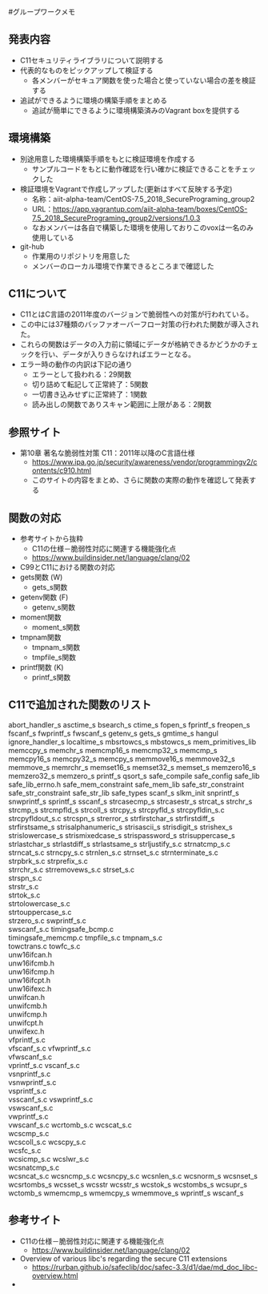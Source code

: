 #グループワークメモ
## 発表内容
- C11セキュリティライブラリについて説明する
- 代表的なものをピックアップして検証する
  - 各メンバーがセキュア関数を使った場合と使っていない場合の差を検証する
- 追試ができるように環境の構築手順をまとめる
  - 追試が簡単にできるように環境構築済みのVagrant boxを提供する

## 環境構築
- 別途用意した環境構築手順をもとに検証環境を作成する
  - サンプルコードをもとに動作確認を行い確かに検証できることをチェックした
- 検証環境をVagrantで作成しアップした(更新はすべて反映する予定)
  - 名称：aiit-alpha-team/CentOS-7.5_2018_SecurePrograming_group2 
  - URL：https://app.vagrantup.com/aiit-alpha-team/boxes/CentOS-7.5_2018_SecurePrograming_group2/versions/1.0.3 
  - なおメンバーは各自で構築した環境を使用しておりこのvoxは一名のみ使用している
- git-hub
  - 作業用のリポジトリを用意した
  - メンバーのローカル環境で作業できるところまで確認した

## C11について
- C11とはC言語の2011年度のバージョンで脆弱性への対策が行われている。
- この中には37種類のバッファオーバーフロー対策の行われた関数が導入された。
- これらの関数はデータの入力前に領域にデータが格納できるかどうかのチェックを行い、データが入りきらなければエラーとなる。
- エラー時の動作の内訳は下記の通り
    - エラーとして扱われる：29関数
    - 切り詰めて転記して正常終了：5関数
    - 一切書き込みせずに正常終了：1関数
    - 読み出しの関数でありスキャン範囲に上限がある：2関数

## 参照サイト
- 第10章 著名な脆弱性対策 C11：2011年以降のC言語仕様
  - https://www.ipa.go.jp/security/awareness/vendor/programmingv2/contents/c910.html
  - このサイトの内容をまとめ、さらに関数の実際の動作を確認して発表する

## 関数の対応
- 参考サイトから抜粋
    - C11の仕様－脆弱性対応に関連する機能強化点
    - https://www.buildinsider.net/language/clang/02
- C99とC11における関数の対応
- gets関数 (W)
    - gets_s関数
- getenv関数 (F)
    - getenv_s関数
- moment関数
    - moment_s関数
- tmpnam関数
    - tmpnam_s関数
    - tmpfile_s関数
- printf関数 (K)
    - printf_s関数

## C11で追加された関数のリスト
abort_handler_s
asctime_s
bsearch_s
ctime_s
fopen_s
fprintf_s
freopen_s
fscanf_s
fwprintf_s
fwscanf_s
getenv_s
gets_s
gmtime_s
hangul
ignore_handler_s
localtime_s
mbsrtowcs_s
mbstowcs_s
mem_primitives_lib
memccpy_s
memchr_s
memcmp16_s
memcmp32_s
memcmp_s
memcpy16_s
memcpy32_s
memcpy_s
memmove16_s
memmove32_s
memmove_s
memrchr_s
memset16_s
memset32_s
memset_s
memzero16_s
memzero32_s
memzero_s
printf_s
qsort_s
safe_compile
safe_config
safe_lib
safe_lib_errno.h
safe_mem_constraint
safe_mem_lib
safe_str_constraint
safe_str_constraint
safe_str_lib
safe_types
scanf_s
slkm_init
snprintf_s
snwprintf_s
sprintf_s
sscanf_s
strcasecmp_s
strcasestr_s
strcat_s
strchr_s
strcmp_s
strcmpfld_s
strcoll_s
strcpy_s
strcpyfld_s
strcpyfldin_s.c
strcpyfldout_s.c
strcspn_s
strerror_s
strfirstchar_s
strfirstdiff_s
strfirstsame_s
strisalphanumeric_s
strisascii_s
strisdigit_s
strishex_s
strislowercase_s
strismixedcase_s
strispassword_s
strisuppercase_s
strlastchar_s
strlastdiff_s
strlastsame_s
strljustify_s.c	
strnatcmp_s.c	
strncat_s.c	
strncpy_s.c	
strnlen_s.c	
strnset_s.c	
strnterminate_s.c	
strpbrk_s.c	
strprefix_s.c	
strrchr_s.c	
strremovews_s.c	
strset_s.c	
strspn_s.c	
strstr_s.c	
strtok_s.c	
strtolowercase_s.c	
strtouppercase_s.c	
strzero_s.c	
swprintf_s.c	
swscanf_s.c	
timingsafe_bcmp.c	
timingsafe_memcmp.c	
tmpfile_s.c	
tmpnam_s.c	
towctrans.c	
towfc_s.c	
unw16ifcan.h	
unw16ifcmb.h	
unw16ifcmp.h	
unw16ifcpt.h	
unw16ifexc.h	
unwifcan.h	
unwifcmb.h	
unwifcmp.h	
unwifcpt.h	
unwifexc.h	
vfprintf_s.c	
vfscanf_s.c	
vfwprintf_s.c	
vfwscanf_s.c	
vprintf_s.c	
vscanf_s.c	
vsnprintf_s.c	
vsnwprintf_s.c	
vsprintf_s.c	
vsscanf_s.c	
vswprintf_s.c	
vswscanf_s.c	
vwprintf_s.c	
vwscanf_s.c	
wcrtomb_s.c	
wcscat_s.c	
wcscmp_s.c	
wcscoll_s.c	
wcscpy_s.c	
wcsfc_s.c	
wcsicmp_s.c	
wcslwr_s.c	
wcsnatcmp_s.c	
wcsncat_s.c	
wcsncmp_s.c	
wcsncpy_s.c	
wcsnlen_s.c	
wcsnorm_s
wcsnset_s
wcsrtombs_s
wcsset_s
wcsstr
wcsstr_s
wcstok_s
wcstombs_s
wcsupr_s
wctomb_s
wmemcmp_s
wmemcpy_s
wmemmove_s
wprintf_s
wscanf_s

## 参考サイト
- C11の仕様－脆弱性対応に関連する機能強化点
    - https://www.buildinsider.net/language/clang/02
- Overview of various libc's regarding the secure C11 extensions
    - https://rurban.github.io/safeclib/doc/safec-3.3/d1/dae/md_doc_libc-overview.html
- 